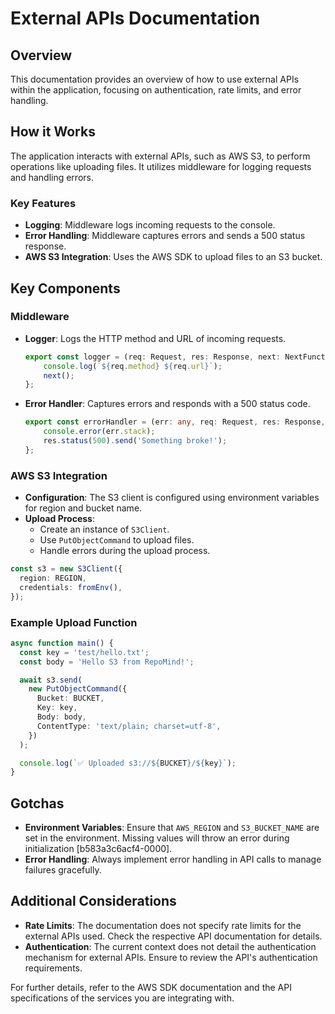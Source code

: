 # External APIs Documentation

## Overview
This documentation provides an overview of how to use external APIs within the application, focusing on authentication, rate limits, and error handling.

## How it Works
The application interacts with external APIs, such as AWS S3, to perform operations like uploading files. It utilizes middleware for logging requests and handling errors.

### Key Features
- **Logging**: Middleware logs incoming requests to the console.
- **Error Handling**: Middleware captures errors and sends a 500 status response.
- **AWS S3 Integration**: Uses the AWS SDK to upload files to an S3 bucket.

## Key Components

### Middleware
- **Logger**: Logs the HTTP method and URL of incoming requests.
  ```typescript
  export const logger = (req: Request, res: Response, next: NextFunction) => {
      console.log(`${req.method} ${req.url}`);
      next();
  };
  ```
- **Error Handler**: Captures errors and responds with a 500 status code.
  ```typescript
  export const errorHandler = (err: any, req: Request, res: Response, next: NextFunction) => {
      console.error(err.stack);
      res.status(500).send('Something broke!');
  };
  ```

### AWS S3 Integration
- **Configuration**: The S3 client is configured using environment variables for region and bucket name.
- **Upload Process**:
  - Create an instance of `S3Client`.
  - Use `PutObjectCommand` to upload files.
  - Handle errors during the upload process.

```typescript
const s3 = new S3Client({
  region: REGION,
  credentials: fromEnv(),
});
```

### Example Upload Function
```typescript
async function main() {
  const key = 'test/hello.txt';
  const body = 'Hello S3 from RepoMind!';

  await s3.send(
    new PutObjectCommand({
      Bucket: BUCKET,
      Key: key,
      Body: body,
      ContentType: 'text/plain; charset=utf-8',
    })
  );

  console.log(`✅ Uploaded s3://${BUCKET}/${key}`);
}
```

## Gotchas
- **Environment Variables**: Ensure that `AWS_REGION` and `S3_BUCKET_NAME` are set in the environment. Missing values will throw an error during initialization [b583a3c6acf4-0000].
- **Error Handling**: Always implement error handling in API calls to manage failures gracefully.

## Additional Considerations
- **Rate Limits**: The documentation does not specify rate limits for the external APIs used. Check the respective API documentation for details.
- **Authentication**: The current context does not detail the authentication mechanism for external APIs. Ensure to review the API's authentication requirements.

For further details, refer to the AWS SDK documentation and the API specifications of the services you are integrating with.